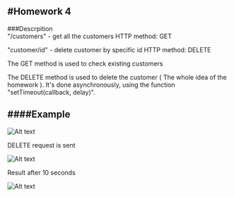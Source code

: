 #Homework 4
-------------

###Descrpition
<br />
"/customers" - get all the customers
HTTP method: GET

"customer/id" - delete customer by specific id
HTTP method: DELETE

The GET method is used to check existing customers

The DELETE method is used to delete the customer ( The whole idea of the homework ). It's done asynchronously, using the function "setTimeout(callback, delay)".

####Example
-------------
![Alt text](http://i.imgur.com/Aoa813H.png)

DELETE request is sent

![Alt text](http://i.imgur.com/xRSyRXV.png)

Result after 10 seconds

![Alt text](http://i.imgur.com/3Aw1ACi.png)
